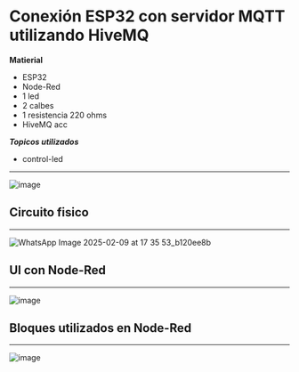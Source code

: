# Conexión ESP32 con servidor MQTT utilizando HiveMQ

**Matierial**
  - ESP32
  - Node-Red
  - 1 led
  - 2 calbes
  - 1 resistencia 220 ohms
  - HiveMQ acc

***Topicos utilizados***
- control-led
-------------------------------------------------------------------------------------------
![image](https://github.com/user-attachments/assets/6e667394-6b5c-4d33-ba02-4200e9128fae)

## **Circuito fisico**
-------------------------------------------------------------------------------------------
![WhatsApp Image 2025-02-09 at 17 35 53_b120ee8b](https://github.com/user-attachments/assets/6fc128e0-8d72-4681-8e72-87f828012202)

## **UI con Node-Red**
-------------------------------------------------------------------------------------------
![image](https://github.com/user-attachments/assets/1e06f073-730d-401b-9efc-159126500279)

## **Bloques utilizados en Node-Red**
-------------------------------------------------------------------------------------------
![image](https://github.com/user-attachments/assets/308558aa-f192-4d6c-a3bc-2f22171a7262)

